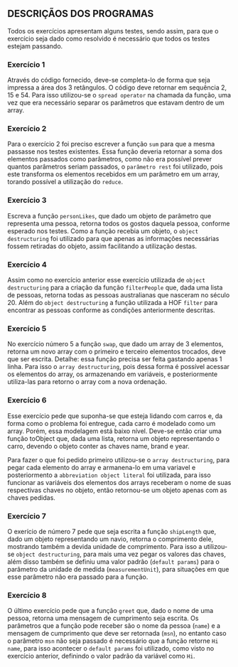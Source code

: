 ## DESCRIÇÃOS DOS PROGRAMAS

Todos os exercícios apresentam alguns testes, sendo assim, para que o exercício seja dado como resolvido é necessário que todos os testes estejam passando.

### Exercício 1

Através do código fornecido, deve-se completa-lo de forma que seja impressa a área dos 3 retângulos. O código deve retornar em sequência 2, 15 e 54. Para isso utilizou-se o `spread operator` na chamada da função, uma vez que era necessário separar os parâmetros que estavam dentro de um array.

### Exercício 2

Para o exercício 2 foi preciso escrever a função `sum` para que a mesma passasse nos testes existentes. Essa função deveria retornar a soma dos elementos passados como parâmetros, como não era possível prever quantos parâmetros seriam passados, o `parâmetro rest` foi utilizado, pois este transforma os elementos recebidos em um parâmetro em um array, torando possível a utilização do `reduce`.

### Exercício 3

Escreva a função `personLikes`, que dado um objeto de parâmetro que representa uma pessoa, retorna todos os gostos daquela pessoa, conforme esperado nos testes. Como a função recebia um objeto, o `object destructuring` foi utilizado para que apenas as informações necessárias fossem retiradas do objeto, assim facilitando a utilização destas.

### Exercício 4

Assim como no exercício anterior esse exercício utilizada de `object destructuring` para a criação da função `filterPeople` que, dada uma lista de pessoas, retorna todas as pessoas australianas que nasceram no século 20. Além do `object destructuring` a função utilizada a HOF `filter` para encontrar as pessoas conforme as condições anteriormente descritas.

### Exercício 5

No exercício número 5 a função `swap`, que dado um array de 3 elementos, retorna um novo array com o primeiro e terceiro elementos trocados, deve que ser escrita. Detalhe: essa função precisa ser feita gastando apenas 1 linha. Para isso o `array destructuring`, pois dessa forma é possível acessar os elementos do array, os armazenando em variáveis, e posteriormente utiliza-las para retorno o array com a nova ordenação.

### Exercício 6

Esse exercício pede que suponha-se que esteja lidando com carros e, da forma como o problema foi entregue, cada carro é modelado como um array. Porém, essa modelagem está baixo nível. Deve-se então criar uma função toObject que, dada uma lista, retorna um objeto representando o carro, devendo o objeto conter as chaves name, brand e year.

Para fazer o que foi pedido primeiro utilizou-se o `array destructuring`, para pegar cada elemento do array e armanena-lo em uma variavel e posteriormento a `abbreviation object literal` foi utilizada, para isso funcionar as variáveis dos elementos dos arrays receberam o nome de suas respectivas chaves no objeto, então retornou-se um objeto apenas com as chaves pedidas.

### Exercício 7

O exerício de número 7 pede que seja escrita a função `shipLength` que, dado um objeto representando um navio, retorna o comprimento dele, mostrando também a devida unidade de comprimento. Para isso a utilizou-se `object destructuring`, para mais uma vez pegar os valores das chaves, além disso também se definiu uma valor padrão (`default params`) para o parâmetro da unidade de medida (`measurementUnit`), para situações em que esse parâmetro não era passado para a função.

### Exercício 8

O último exercício pede que a função `greet` que, dado o nome de uma pessoa, retorna uma mensagem de cumprimento seja escrita. Os parâmetros que a função pode receber são o nome da pessoa (`name`) e a mensagem de cumprimento que deve ser retornada (`msn`), no entanto caso o parâmetro `msn` não seja passado é necessário que a função retorne `Hi name`, para isso acontecer o `default params` foi utilizado, como visto no exercício anterior, definindo o valor padrão da variável como `Hi`.
